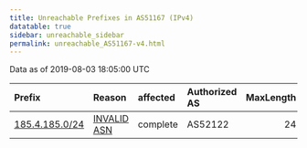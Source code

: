 ```yaml
---
title: Unreachable Prefixes in AS51167 (IPv4)
datatable: true
sidebar: unreachable_sidebar
permalink: unreachable_AS51167-v4.html
---
```


Data as of 2019-08-03 18:05:00 UTC


<div class="datatable-begin"></div>

| Prefix                                                 | Reason                                                                                                | affected   | Authorized AS   |   MaxLength | Anchor                                         |   unreachable /24s |
|:-------------------------------------------------------|:------------------------------------------------------------------------------------------------------|:-----------|:----------------|------------:|:-----------------------------------------------|-------------------:|
| [185.4.185.0/24](https://stat.ripe.net/185.4.185.0/24) | [INVALID ASN](https://rpki-validator.ripe.net/announcement-preview?asn=AS51167&prefix=185.4.185.0/24) | complete   | AS52122         |          24 | [RIPE](unreachable_RIPE_NCC_RPKI_Root-v4.html) |                  1 |

<div class="datatable-end"></div>